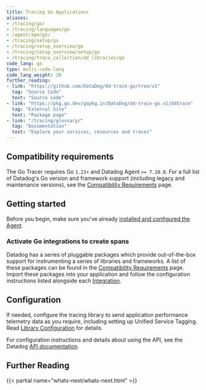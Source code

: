 ```yaml
---
title: Tracing Go Applications
aliases:
- /tracing/go/
- /tracing/languages/go
- /agent/apm/go/
- /tracing/setup/go
- /tracing/setup_overview/go
- /tracing/setup_overview/setup/go
- /tracing/trace_collection/dd_libraries/go
code_lang: go
type: multi-code-lang
code_lang_weight: 20
further_reading:
- link: "https://github.com/DataDog/dd-trace-go/tree/v1"
  tag: "Source Code"
  text: "Source code"
- link: "https://pkg.go.dev/gopkg.in/DataDog/dd-trace-go.v1/ddtrace"
  tag: "External Site"
  text: "Package page"
- link: "/tracing/glossary/"
  tag: "Documentation"
  text: "Explore your services, resources and traces"
---
```


## Compatibility requirements

The Go Tracer requires Go `1.21+` and Datadog Agent `>= 7.20.0`. For a full list of Datadog's Go version and framework support (including legacy and maintenance versions), see the [Compatibility Requirements][1] page.

## Getting started

Before you begin, make sure you've already [installed and configured the Agent][5].

### Activate Go integrations to create spans

Datadog has a series of pluggable packages which provide out-of-the-box support for instrumenting a series of libraries and frameworks. A list of these packages can be found in the [Compatibility Requirements][1] page. Import these packages into your application and follow the configuration instructions listed alongside each [Integration][1].

## Configuration

If needed, configure the tracing library to send application performance telemetry data as you require, including setting up Unified Service Tagging. Read [Library Configuration][3] for details.

For configuration instructions and details about using the API, see the Datadog [API documentation][4].

## Further Reading

{{< partial name="whats-next/whats-next.html" >}}

[1]: /tracing/compatibility_requirements/go
[2]: https://app.datadoghq.com/apm/service-setup
[3]: /tracing/trace_collection/library_config/go/
[4]: https://pkg.go.dev/gopkg.in/DataDog/dd-trace-go.v1/ddtrace
[5]: /tracing/trace_collection/automatic_instrumentation/?tab=datadoglibraries#install-and-configure-the-agent
